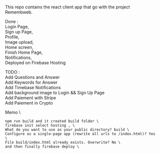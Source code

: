This repo contains the react client app that go with the project Remembweb.

Done :\
Login Page,\
Sign up Page,\
Profile,\
Image upload,\
Home screen, \
Finish Home Page,\
Notifications,\
Deployed on Firebase Hosting

TODO :\
Add Questions and Answer\
Add Keywords for Answer\
Add Timebase Notifications\
Add background image to Login && Sign Up Page\
Add Paiement with Stripe\
Add Paiement in Crypto

Memo \

    npm run build and it created build folder \
    firebase init select hosting , \
    What do you want to use as your public directory? build \
    Configure as a single-page app (rewrite all urls to /index.html)? Yes \
    File build/index.html already exists. Overwrite? No \
    and then finally firebase deploy \
